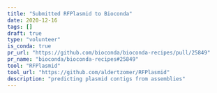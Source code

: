 ```yaml
---
title: "Submitted RFPlasmid to Bioconda"
date: 2020-12-16
tags: []
draft: true
type: "volunteer"
is_conda: true
pr_url: "https://github.com/bioconda/bioconda-recipes/pull/25849"
pr_name: "bioconda/bioconda-recipes#25849"
tool: "RFPlasmid"
tool_url: "https://github.com/aldertzomer/RFPlasmid"
description: "predicting plasmid contigs from assemblies"
---
```

